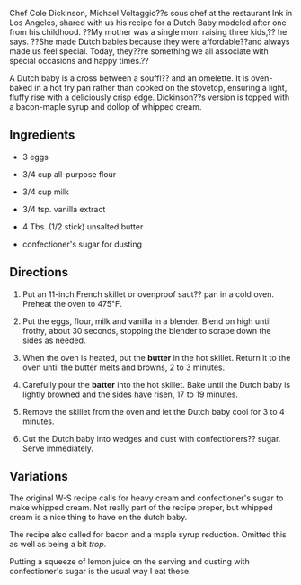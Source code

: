 <div id="wikitext">

Chef Cole Dickinson, Michael Voltaggio??s sous chef at the restaurant
Ink in Los Angeles, shared with us his recipe for a Dutch Baby modeled
after one from his childhood. ??My mother was a single mom raising three
kids,?? he says. ??She made Dutch babies because they were
affordable??and always made us feel special. Today, they??re something
we all associate with special occasions and happy times.??

A Dutch baby is a cross between a souffl?? and an omelette. It is
oven-baked in a hot fry pan rather than cooked on the stovetop, ensuring
a light, fluffy rise with a deliciously crisp edge. Dickinson??s version
is topped with a bacon-maple syrup and dollop of whipped cream.

<span id="ingredients"></span>

Ingredients
-----------

-   3 eggs
-   3/4 cup all-purpose flour
-   3/4 cup milk
-   3/4 tsp. vanilla extract
-   4 Tbs. (1/2 stick) unsalted butter
    <div class="vspace">

    </div>

-   confectioner's sugar for dusting

<span id="directions"></span>

Directions
----------

1.  Put an 11-inch French skillet or ovenproof saut?? pan in a cold
    oven. Preheat the oven to 475℉.
    <div class="vspace">

    </div>

2.  Put the eggs, flour, milk and vanilla in a blender. Blend on high
    until frothy, about 30 seconds, stopping the blender to scrape down
    the sides as needed.
    <div class="vspace">

    </div>

3.  When the oven is heated, put the **butter** in the hot skillet.
    Return it to the oven until the butter melts and browns, 2 to 3
    minutes.
    <div class="vspace">

    </div>

4.  Carefully pour the **batter** into the hot skillet. Bake until the
    Dutch baby is lightly browned and the sides have risen, 17 to 19
    minutes.
    <div class="vspace">

    </div>

5.  Remove the skillet from the oven and let the Dutch baby cool for 3
    to 4 minutes.
    <div class="vspace">

    </div>

6.  Cut the Dutch baby into wedges and dust with confectioners?? sugar.
    Serve immediately.

<span id="variations"></span>

Variations
----------

The original W-S recipe calls for heavy cream and confectioner's sugar
to make whipped cream. Not really part of the recipe proper, but whipped
cream is a nice thing to have on the dutch baby.

The recipe also called for bacon and a maple syrup reduction. Omitted
this as well as being a bit *trop*.

Putting a squeeze of lemon juice on the serving and dusting with
confectioner's sugar is the usual way I eat these.

<div class="vspace">

</div>

</div>
